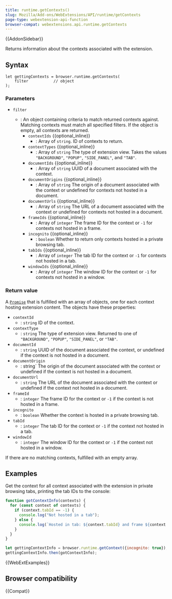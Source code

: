 ```yaml
---
title: runtime.getContexts()
slug: Mozilla/Add-ons/WebExtensions/API/runtime/getContexts
page-type: webextension-api-function
browser-compat: webextensions.api.runtime.getContexts
---
```


{{AddonSidebar}}

Returns information about the contexts associated with the extension.

## Syntax

```js-nolint
let gettingContexts = browser.runtime.getContexts(
    filter           // object
);
```

### Parameters

- `filter`

  - : An object containing criteria to match returned contexts against. Matching contexts must match all specified filters. If the object is empty, all contexts are returned.
    - `contextIds` {{optional_inline}}
      - : Array of `string`. ID of contexts to return.
    - `contextTypes` {{optional_inline}}
      - : Array of `string` The type of extension view. Takes the values `"BACKGROUND"`, `"POPUP"`, `"SIDE_PANEL"`, and `"TAB"`.
    - `documentIds` {{optional_inline}}
      - : Array of `string` UUID of a document associated with the context.
    - `documentOrigins` {{optional_inline}}
      - : Array of `string` The origin of a document associated with the context or undefined for contexts not hosted in a document.
    - `documentUrls` {{optional_inline}}
      - : Array of `string` The URL of a document associated with the context or undefined for contexts not hosted in a document.
    - `frameIds` {{optional_inline}}
      - : Array of `integer` The frame ID for the context or `-1` for contexts not hosted in a frame.
    - `incognito` {{optional_inline}}
      - : `boolean` Whether to return only contexts hosted in a private browsing tab.
    - `tabIds` {{optional_inline}}
      - : Array of `integer` The tab ID for the context or `-1` for contexts not hosted in a tab.
    - `windowIds` {{optional_inline}}
      - : Array of `integer` The window ID for the context or `-1` for contexts not hosted in a window.

### Return value

A [`Promise`](/en-US/docs/Web/JavaScript/Reference/Global_Objects/Promise) that is fulfilled with an array of objects, one for each context hosting extension content. The objects have these properties:

- `contextId`
  - : `string` ID of the context.
- `contextType`
  - : `string` The type of extension view. Returned to one of `"BACKGROUND"`, `"POPUP"`, `"SIDE_PANEL"`, or `"TAB"`.
- `documentId`
  - : `string` UUID of the document associated the context, or undefined if the context is not hosted in a document.
- `documentOrigin`
  - : string` The origin of the document associated with the context or undefined if the context is not hosted in a document.
- `documentUrl`
  - : `string` The URL of the document associated with the context or undefined if the context not hosted in a document.
- `frameId`
  - : `integer` The frame ID for the context or `-1` if the context is not hosted in a frame.
- `incognito`
  - : `boolean` Whether the context is hosted in a private browsing tab.
- `tabId`
  - : `integer` The tab ID for the context or `-1` if the context not hosted in a tab.
- `windowId`
  - : `integer` The window ID for the context or `-1` if the context not hosted in a window.

If there are no matching contexts, fulfilled with an empty array.

## Examples

Get the context for all context associated with the extension in private browsing tabs, printing the tab IDs to the console:

```js
function gotContextInfo(contexts) {
  for (const context of contexts) {
    if (context.tabId == -1) {
      console.log("Not hosted in a tab");
    } else {
      console.log(`Hosted in tab: ${context.tabId} and frame ${context.frameId} with URL ${context.documentUrl}`);
    }
  }
}

let gettingContextInfo = browser.runtime.getContext({incognito: true});
gettingContextInfo.then(gotContextInfo);
```

{{WebExtExamples}}

## Browser compatibility

{{Compat}}
